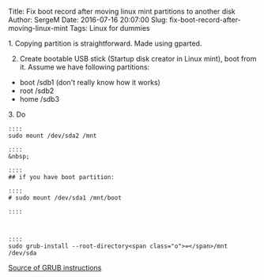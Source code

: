 Title: Fix boot record after moving linux mint partitions to another disk
Author: SergeM
Date: 2016-07-16 20:07:00
Slug: fix-boot-record-after-moving-linux-mint
Tags: Linux for dummies

<div dir="ltr" style="text-align: left;" trbidi="on">1. Copying partition is straightforward. Made using gparted.

2. Create bootable USB stick (Startup disk creator in Linux mint), boot from it.
Assume we have following partitions:
<ul style="text-align: left;"><li>boot /sdb1 (don't really know how it works)</li><li>root /sdb2 </li><li>home /sdb3 </li></ul>3. Do

    ::::
    sudo mount /dev/sda2 /mnt

    ::::
    &nbsp;

    ::::
    ## if you have boot partition:

    ::::
    # sudo mount /dev/sda1 /mnt/boot

    ::::
    
    

    ::::
    sudo grub-install --root-directory<span class="o">=</span>/mnt /dev/sda




[Source of GRUB instructions](https://ru.wikibooks.org/wiki/Grub_2#.D0.92.D0.BE.D1.81.D1.81.D1.82.D0.B0.D0.BD.D0.BE.D0.B2.D0.BB.D0.B5.D0.BD.D0.B8.D0.B5_GRUB2_.D1.81_LiveCD._.D1.81.D0.BF.D0.BE.D1.81.D0.BE.D0.B1_2_.28.D0.B1.D0.B5.D0.B7_chroot.29)</div>